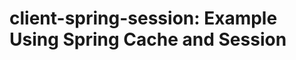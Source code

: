 client-spring-session: Example Using Spring Cache and Session
=========================================


